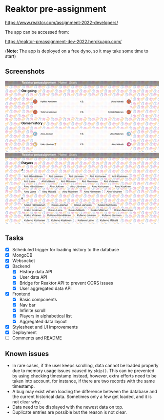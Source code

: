 # Reaktor pre-assignment

<https://www.reaktor.com/assignment-2022-developers/>

The app can be accessed from:

<https://reaktor-preassignment-dev-2022.herokuapp.com/>

(**Note:** The app is deployed on a free dyno, so it may take some time to start)

## Screenshots

![homepage](/screenshots/homepage.png)
![players](/screenshots/players.png)

## Tasks

- [x] Scheduled trigger for loading history to the database
- [x] MongoDB
- [x] Websocket
- [x] Backend
  - [x] History data API
  - [x] User data API
  - [x] Bridge for Reaktor API to prevent CORS issues
  - [x] User aggregated data API
- [x] Frontend
  - [x] Basic components
  - [x] Nav bar
  - [x] Infinite scroll
  - [x] Players in alphabetical list
  - [x] Aggregated data layout
- [x] Stylesheet and UI improvements
- [x] Deployment
- [ ] Comments and README

## Known issues

- In rare cases, if the user keeps scrolling, data cannot be loaded properly due to memory usage issues caused by `skip()`. This can be prevented by using checking timestamp instead, however, extra efforts need to be taken into account, for instance, if there are two records with the same timestamp.
- A bug may exist when loading the difference between the database and the current historical data. Sometimes only a few get loaded, and it is not clear why.
- Data need to be displayed with the newest data on top.
- Duplicate entries are possible but the reason is not clear.

